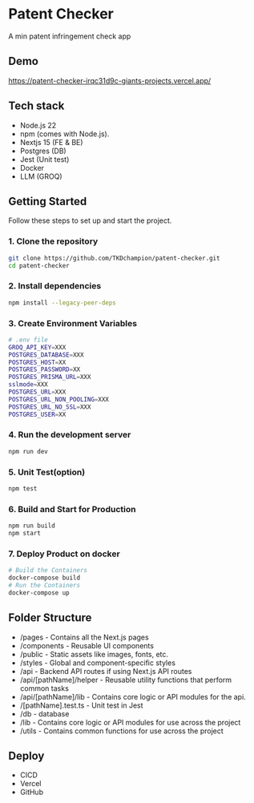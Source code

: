# Patent Checker

A min patent infringement check app

## Demo

https://patent-checker-irqc31d9c-giants-projects.vercel.app/

## Tech stack

- Node.js 22
- npm (comes with Node.js).
- Nextjs 15 (FE & BE)
- Postgres (DB)
- Jest (Unit test)
- Docker
- LLM (GROQ)

## Getting Started

Follow these steps to set up and start the project.

### 1. Clone the repository

```bash
git clone https://github.com/TKDchampion/patent-checker.git
cd patent-checker
```

### 2. Install dependencies

```bash
npm install --legacy-peer-deps
```

### 3. Create Environment Variables

```bash
# .env file
GROQ_API_KEY=XXX
POSTGRES_DATABASE=XXX
POSTGRES_HOST=XX
POSTGRES_PASSWORD=XX
POSTGRES_PRISMA_URL=XXX
sslmode=XXX
POSTGRES_URL=XXX
POSTGRES_URL_NON_POOLING=XXX
POSTGRES_URL_NO_SSL=XXX
POSTGRES_USER=XX
```

### 4. Run the development server

```bash
npm run dev
```

### 5. Unit Test(option)

```bash
npm test
```

### 6. Build and Start for Production

```bash
npm run build
npm start
```

### 7. Deploy Product on docker

```bash
# Build the Containers
docker-compose build
# Run the Containers
docker-compose up
```

## Folder Structure

- /pages - Contains all the Next.js pages
- /components - Reusable UI components
- /public - Static assets like images, fonts, etc.
- /styles - Global and component-specific styles
- /api - Backend API routes if using Next.js API routes
- /api/[pathName]/helper - Reusable utility functions that perform common tasks
- /api/[pathName]/lib - Contains core logic or API modules for the api.
- /[pathName].test.ts - Unit test in Jest
- /db - database
- /lib - Contains core logic or API modules for use across the project
- /utils - Contains common functions for use across the project

## Deploy

- CICD
- Vercel
- GitHub
